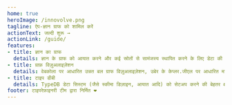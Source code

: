 ```yaml
---
home: true
heroImage: /innovolve.png
tagline: ऐप-ज्ञान ग्राफ को शामिल करें
actionText: जल्दी शुरू →
actionLink: /guide/
features:
- title: ज्ञान का ग्राफ
  details: ज्ञान के ग्राफ को आयात करने और कई स्रोतों से सामंजस्य स्थापित करने के लिए डेटा की आवश्यकता होती हैफिर एल्गोरिदम नियमों और तर्क का उपयोग रुचि के पैटर्न की पहचान करने के लिए किया जाता है।
- title: ग्राफ़ विज़ुअलाइज़ेशन
  details: वेबकोला पर आधारित उन्नत बल ग्राफ विज़ुअलाइज़ेशन, उबेर के केप्लर.जीएल पर आधारित मानचित्र, माइक्रोसॉफ्ट पर आधारित चार्ट, अनुसंधान के चार्टिक्यूलेटर, सीएसवी तालिका प्रारूप में निर्यात।
- title: टाइप डीबी
  details: TypeDB डेटा सिस्टम (जैसे स्कीमा डिज़ाइन, आयात आदि) को सेटअप करने की बेहतर क्षमता को सक्षम करना, TypeDB की विश्लेषणात्मक क्षमताओं का लाभ उठाना और आउटपुट की कल्पना करना।
footer: टाइपरेफ़ाइनरी टीम द्वारा निर्मित ❤️
---
```


